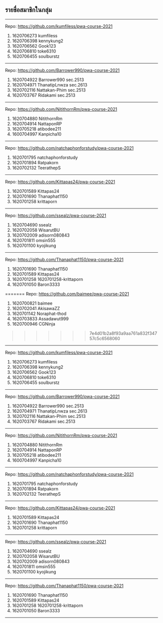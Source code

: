 ## รายชื่อสมาชิกในกลุ่ม
----------------------------

Repo: https://github.com/kumfiless/pwa-course-2021

1. 1620706273 kumfiless
2. 1620706398 kennykung2
3. 1620706562 Gook123
4. 1620706810 toke6310
5. 1620706455 soulburstz

----------------------------

Repo: https://github.com/Barrower990/pwa-course-2021

1. 1620704922 Barrower990   sec.2513
2. 1620704971 ThanatipLnwza sec.2613
3. 1620702116 Nattakan-Phim sec.2513
4. 1620703767 Ridakami      sec.2513 

----------------------------

Repo: <https://github.com/NitithornRm/pwa-course-2021>

1. 1620704880 NitithornRm
2. 1620704914 NattaponRP
3. 1620705218 atibodee211
4. 1600704997 Kanpicha10

----------------------------

Repo: https://github.com/natchaphonforstudy/pwa-course-2021

1. 1620701795 natchaphonforstudy
2. 1620701894 Ratpakorn
3. 1620702132 TeerathepS

----------------------------

Repo: https://github.com/Kittapas24/pwa-course-2021

1. 1620701589 Kittapas24
2. 1620701690 Thanaphat1150
3. 1620701258 krittaporn

----------------------------

Repo: https://github.com/ssealz/pwa-course-2021

1. 1620704690 ssealz
2. 1620702058 WisarutBU
3. 1620702009 adisorn080843
4. 1620701811 omsin555
5. 1620701100 kyojikung

----------------------------

Repo: https://github.com/Thanaphat1150/pwa-course-2021

1. 1620701690 Thanaphat1150
2. 1620701589 Kittapas24
3. 1620701258 1620701258-krittaporn
4. 1620701050 Baron3333



=======
Repo: https://github.com/baimee/pwa-course-2021

1. 1620700821 baimee
2. 1620702041 AkisawaZZ
3. 1620701142 Noraphat-thod
4. 1620703833 Assadawut999
5. 1620700946 CGNinja

>>>>>>> 7e4d01b2a8f93a9aa761a832f34757c5c6568060
----------------------------

Repo: https://github.com/kumfiless/pwa-course-2021

1. 1620706273 kumfiless
2. 1620706398 kennykung2
3. 1620706562 Gook123
4. 1620706810 toke6310
5. 1620706455 soulburstz

----------------------------

Repo: https://github.com/Barrower990/pwa-course-2021

1. 1620704922 Barrower990   sec.2513
2. 1620704971 ThanatipLnwza sec.2613
3. 1620702116 Nattakan-Phim sec.2513
4. 1620703767 Ridakami      sec.2513 

----------------------------

Repo: <https://github.com/NitithornRm/pwa-course-2021>

1. 1620704880 NitithornRm
2. 1620704914 NattaponRP
3. 1620705218 atibodee211
4. 1600704997 Kanpicha10

----------------------------

Repo: https://github.com/natchaphonforstudy/pwa-course-2021

1. 1620701795 natchaphonforstudy
2. 1620701894 Ratpakorn
3. 1620702132 TeerathepS

----------------------------

Repo: https://github.com/Kittapas24/pwa-course-2021

1. 1620701589 Kittapas24
2. 1620701690 Thanaphat1150
3. 1620701258 krittaporn

----------------------------

Repo: https://github.com/ssealz/pwa-course-2021

1. 1620704690 ssealz
2. 1620702058 WisarutBU
3. 1620702009 adisorn080843
4. 1620701811 omsin555
5. 1620701100 kyojikung

----------------------------

Repo: https://github.com/Thanaphat1150/pwa-course-2021

1. 1620701690 Thanaphat1150
2. 1620701589 Kittapas24
3. 1620701258 1620701258-krittaporn
4. 1620701050 Baron3333

----------------------------

